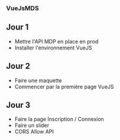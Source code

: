 ### VueJsMDS

## Jour 1

- Mettre l'API MDP en place en prod
- Installer l'environnement VueJS

## Jour 2

- Faire une maquette
- Commencer par la première page VueJS

## Jour 3

- Faire la page Inscription / Connexion
- Faire un slider
- CORS Allow API
